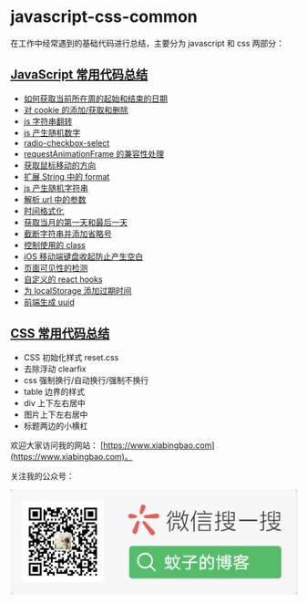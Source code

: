 # javascript-css-common

在工作中经常遇到的基础代码进行总结，主要分为 javascript 和 css 两部分：

## [JavaScript 常用代码总结](./javascript/README.md)

-   [如何获取当前所在周的起始和结束的日期](./javascript#如何获取当前所在周的起始和结束的日期)
-   [对 cookie 的添加/获取和删除](./javascript#对-cookie-的添加获取和删除)
-   [js 字符串翻转](./javascript#js-字符串翻转)
-   [js 产生随机数字](./javascript#js-产生随机数字)
-   [radio-checkbox-select](./javascript#radio-checkbox-select)
-   [requestAnimationFrame 的兼容性处理](./javascript#requestAnimationFrame-的兼容性处理)
-   [获取鼠标移动的方向](./javascript#获取鼠标移动的方向)
-   [扩展 String 中的 format](./javascript#扩展-String-中的-format)
-   [js 产生随机字符串](./javascript#js-产生随机字符串)
-   [解析 url 中的参数](./javascript#解析-url-中的参数)
-   [时间格式化](./javascript#时间格式化)
-   [获取当月的第一天和最后一天](./javascript#获取当月的第一天和最后一天)
-   [截断字符串并添加省略号](./javascript#截断字符串并添加省略号)
-   [控制使用的 class](./javascript#控制使用的-class)
-   [iOS 移动端键盘收起防止产生空白](./javascript#iOS-移动端键盘收起防止产生空白)
-   [页面可见性的检测](./javascript#页面可见性的检测)
-   [自定义的 react hooks](./javascript#自定义的-react-hooks)
-   [为 localStorage 添加过期时间](./javascript#为-localStorage-添加过期时间)
-   [前端生成 uuid](./javascript#前端生成-uuid)

## [CSS 常用代码总结](./css/README.md)

-   CSS 初始化样式 reset.css
-   去除浮动 clearfix
-   css 强制换行/自动换行/强制不换行
-   table 边界的样式
-   div 上下左右居中
-   图片上下左右居中
-   标题两边的小横杠

欢迎大家访问我的网站： [https://www.xiabingbao.com](https://www.xiabingbao.com)。

关注我的公众号：

![蚊子的博客公众号](./img/qrcode.png)
